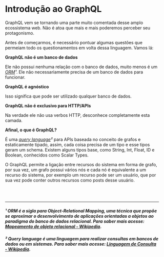 # Introdução ao GraphQL

GraphQL vem se tornando uma parte muito comentada desse amplo ecossistema web. Não é atoa que mais e mais poderemos perceber seu protagonismo.

Antes de começarmos, é necessário pontuar algumas questões que permeiam todo os questionamentos em volta dessa linguagem. Vamos lá:

**GraphQL não é um banco de dados**

Ele não possui nenhuma relação com o banco de dados, muito menos é um *[ORM](https://github.com/guiananias/graphql4noobs/blob/master/content/A%20trabalhar/Introdu%C3%A7%C3%A3o%20ao%20GraphQL.md#-orm-%C3%A9-a-sigla-para-object-relational-mapping-uma-t%C3%A9cnica-que-prop%C3%B5e-se-aproximar-o-desenvolvimento-de-aplica%C3%A7%C3%B5es-orientadas-a-objetos-ao-paradigma-do-banco-de-dados-relacional-para-saber-mais-acesse-mapeamento-de-objeto-relacional---wikipedia)¹*. Ele não necessariamente precisa de um banco de dados para funcionar.

**GraphQL é agnóstico**

Isso significa que pode ser utilizado qualquer banco de dados.

**GraphQL não é exclusivo para HTTP/APIs**

Na verdade ele não usa verbos HTTP, desconhece completamente esta camada.

**Afinal, o que é GraphQL?**

É uma *[query language](https://github.com/guiananias/graphql4noobs/blob/master/content/A%20trabalhar/Introdu%C3%A7%C3%A3o%20ao%20GraphQL.md#-query-language-%C3%A9-uma-linguagem-para-realizar-consultas-em-bancos-de-dados-ou-em-sistemas-para-saber-mais-acesse-linguagem-de-consulta--wikipedia)²*  para APIs baseada no conceito de grafos e estaticamente tipado, assim, cada coisa precisa de um tipo e esse tipos geram um schema. Existem alguns tipos base, como String, Int, Float, ID e Boolean, conhecidos como Scalar Types.

O GraphQL permite a ligação entre recursos do sistema em forma de grafo, por sua vez, um grafo possui vários nós e cada nó é equivalente a um recurso do sistema, por exemplo um recurso pode ser um usuário, que por sua vez pode conter outros recursos como posts desse usuário.

<br />
<br />

---

##### ¹ ORM é a sigla para Object-Relational Mapping, uma técnica que propõe se aproximar o desenvolvimento de aplicações orientadas a objetos ao paradigma do banco de dados relacional. Para saber mais acesse: [Mapeamento de objeto relacional - Wikipedia](https://pt.wikipedia.org/wiki/Mapeamento_objeto-relacional).

##### ² Query language é uma linguagem para realizar consultas em bancos de dados ou em sistemas. Para saber mais acesse: [Linguagem de Consulta - Wikipedia](https://pt.wikipedia.org/wiki/Linguagem_de_consulta).
